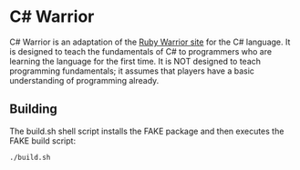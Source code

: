 C# Warrior
==============
C# Warrior is an adaptation of the [Ruby Warrior site](https://www.bloc.io/ruby-warrior) for the C# language. It is designed to teach the fundamentals of C# to programmers who are learning the language for the first time. It is NOT designed to teach programming fundamentals; it assumes that players have a basic understanding of programming already.

Building
--------
The build.sh shell script installs the FAKE package and then executes the FAKE build script:
```
./build.sh
```